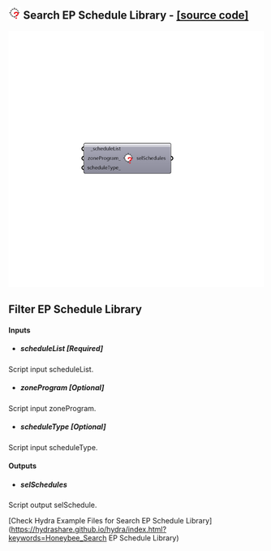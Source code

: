 ## ![](../../images/icons/Search_EP_Schedule_Library.png) Search EP Schedule Library - [[source code]](https://github.com/mostaphaRoudsari/honeybee/tree/master/src/Honeybee_Search%20EP%20Schedule%20Library.py)

![](../../images/components/Search_EP_Schedule_Library.png)

Filter EP Schedule Library
 -
 

#### Inputs
* ##### scheduleList [Required]
Script input scheduleList.
* ##### zoneProgram [Optional]
Script input zoneProgram.
* ##### scheduleType [Optional]
Script input scheduleType.

#### Outputs
* ##### selSchedules
Script output selSchedule.


[Check Hydra Example Files for Search EP Schedule Library](https://hydrashare.github.io/hydra/index.html?keywords=Honeybee_Search EP Schedule Library)